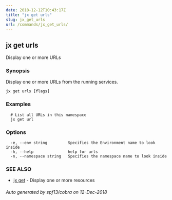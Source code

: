 ```yaml
---
date: 2018-12-12T10:43:17Z
title: "jx get urls"
slug: jx_get_urls
url: /commands/jx_get_urls/
---
```

## jx get urls

Display one or more URLs

### Synopsis

Display one or more URLs from the running services.

```
jx get urls [flags]
```

### Examples

```
  # List all URLs in this namespace
  jx get url
```

### Options

```
  -e, --env string         Specifies the Environment name to look inside
  -h, --help               help for urls
  -n, --namespace string   Specifies the namespace name to look inside
```

### SEE ALSO

* [jx get](/commands/jx_get/)	 - Display one or more resources

###### Auto generated by spf13/cobra on 12-Dec-2018
